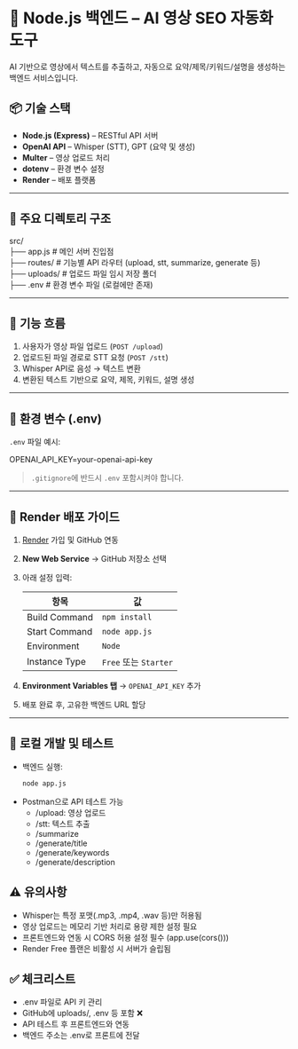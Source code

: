 # 🎯 Node.js 백엔드 – AI 영상 SEO 자동화 도구

AI 기반으로 영상에서 텍스트를 추출하고, 자동으로 요약/제목/키워드/설명을 생성하는 백엔드 서비스입니다.

## 📦 기술 스택

- **Node.js (Express)** – RESTful API 서버
- **OpenAI API** – Whisper (STT), GPT (요약 및 생성)
- **Multer** – 영상 업로드 처리
- **dotenv** – 환경 변수 설정
- **Render** – 배포 플랫폼

---

## 📁 주요 디렉토리 구조

src/  
├── app.js # 메인 서버 진입점  
├── routes/ # 기능별 API 라우터 (upload, stt, summarize, generate 등)  
├── uploads/ # 업로드 파일 임시 저장 폴더  
├── .env # 환경 변수 파일 (로컬에만 존재)

---

## 🔄 기능 흐름

1. 사용자가 영상 파일 업로드 (`POST /upload`)
2. 업로드된 파일 경로로 STT 요청 (`POST /stt`)
3. Whisper API로 음성 → 텍스트 변환
4. 변환된 텍스트 기반으로 요약, 제목, 키워드, 설명 생성

---

## 🔐 환경 변수 (.env)

`.env` 파일 예시:

OPENAI_API_KEY=your-openai-api-key

> `.gitignore`에 반드시 `.env` 포함시켜야 합니다.

---

## 🚀 Render 배포 가이드

1. [Render](https://render.com) 가입 및 GitHub 연동
2. **New Web Service** → GitHub 저장소 선택
3. 아래 설정 입력:

   | 항목          | 값                    |
   | ------------- | --------------------- |
   | Build Command | `npm install`         |
   | Start Command | `node app.js`         |
   | Environment   | `Node`                |
   | Instance Type | `Free` 또는 `Starter` |

4. **Environment Variables 탭** → `OPENAI_API_KEY` 추가
5. 배포 완료 후, 고유한 백엔드 URL 할당

---

## 🧪 로컬 개발 및 테스트

- 백엔드 실행:
  ```bash
  node app.js
  ```
- Postman으로 API 테스트 가능
  - /upload: 영상 업로드
  - /stt: 텍스트 추출
  - /summarize
  - /generate/title
  - /generate/keywords
  - /generate/description

## ⚠️ 유의사항

- Whisper는 특정 포맷(.mp3, .mp4, .wav 등)만 허용됨
- 영상 업로드는 메모리 기반 처리로 용량 제한 설정 필요
- 프론트엔드와 연동 시 CORS 허용 설정 필수 (app.use(cors()))
- Render Free 플랜은 비활성 시 서버가 슬립됨

## ✅ 체크리스트

- .env 파일로 API 키 관리
- GitHub에 uploads/, .env 등 포함 ❌
- API 테스트 후 프론트엔드와 연동
- 백엔드 주소는 .env로 프론트에 전달
